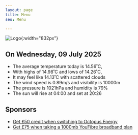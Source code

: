 ```yaml
---
layout: page
title: Menu
seo: Menu

---
```


![Logo](/images/logo.jpg){:width="832px"}

<!-- weather_marker starts -->
## On Wednesday, 09 July 2025

- The average temperature today is 14.56˚C,
- With highs of 14.98˚C and lows of 14.26˚C,
- It may feel like 14.13˚C with scattered clouds
- The wind speed is 0.89m/s and visibility is 10000m
- The pressure is 1021hPa and humidity is 79%
- The sun will rise at 04:00 and set at 20:26

<!-- weather_marker ends -->

## Sponsors

- [Get £50 credit when switching to Octopus Energy](https://bit.ly/3oD1nnS)
- [Get £75 when taking a 1000mb YouFibre broadband plan](https://aklam.io/91zWhU?)
